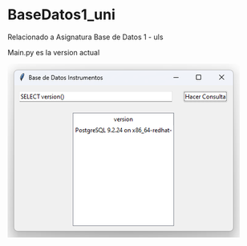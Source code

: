 # BaseDatos1_uni
Relacionado a Asignatura Base de Datos 1 - uls

Main.py es la version actual

![plot](./Img/version.png)
